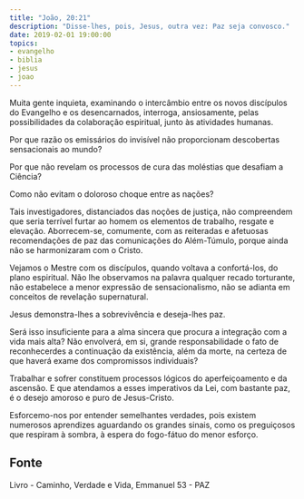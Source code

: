 ```yaml
---
title: "João, 20:21"
description: "Disse-lhes, pois, Jesus, outra vez: Paz seja convosco."
date: 2019-02-01 19:00:00
topics: 
- evangelho
- biblia
- jesus
- joao
---
```


Muita gente inquieta, examinando o intercâmbio entre os novos discípulos do
Evangelho e os desencarnados, interroga, ansiosamente, pelas possibilidades da
colaboração espiritual, junto às atividades humanas.

Por que razão os emissários do invisível não proporcionam descobertas
sensacionais ao mundo?

Por que não revelam os processos de cura das moléstias que desafiam a
Ciência?

Como não evitam o doloroso choque entre as nações?

Tais investigadores, distanciados das noções de justiça, não compreendem que
seria terrível furtar ao homem os elementos de trabalho, resgate e elevação.
Aborrecem-se, comumente, com as reiteradas e afetuosas recomendações de paz das
comunicações do Além-Túmulo, porque ainda não se harmonizaram com o Cristo.

Vejamos o Mestre com os discípulos, quando voltava a confortá-los, do plano
espiritual. Não lhe observamos na palavra qualquer recado torturante, não
estabelece a menor expressão de sensacionalismo, não se adianta em conceitos de
revelação supernatural.

Jesus demonstra-lhes a sobrevivência e deseja-lhes paz.

Será isso insuficiente para a alma sincera que procura a integração com a vida
mais alta? Não envolverá, em si, grande responsabilidade o fato de reconhecerdes
a continuação da existência, além da morte, na certeza de que haverá exame dos
compromissos individuais?

Trabalhar e sofrer constituem processos lógicos do aperfeiçoamento e da
ascensão. E que atendamos a esses imperativos da Lei, com bastante paz, é o
desejo amoroso e puro de Jesus-Cristo.

Esforcemo-nos por entender semelhantes verdades, pois existem numerosos
aprendizes aguardando os grandes sinais, como os preguiçosos que respiram à
sombra, à espera do fogo-fátuo do menor esforço.



## Fonte
Livro - Caminho, Verdade e Vida, Emmanuel
53 -  PAZ

